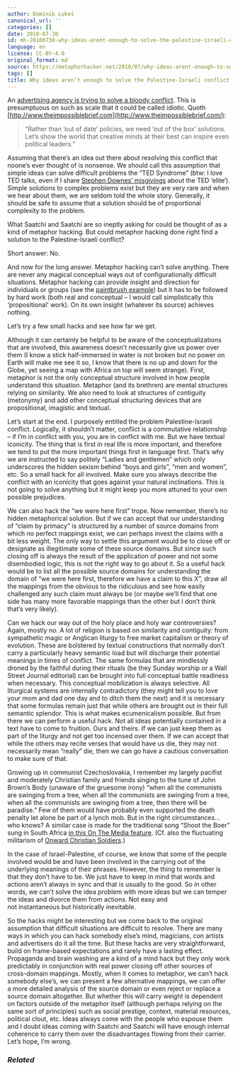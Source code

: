```yaml
---
author: Dominik Lukeš
canonical_url: ''
categories: []
date: 2010-07-30
id: mh-20100730-why-ideas-arent-enough-to-solve-the-palestine-israeli-conflict
language: en
license: CC-BY-4.0
original_format: md
source: https://metaphorhacker.net/2010/07/why-ideas-arent-enough-to-solve-the-palestine-israeli-conflict
tags: []
title: Why ideas aren’t enough to solve the Palestine-Israeli conflict
---
```


An [advertising agency is trying to solve a bloody conflict](http://www.wired.co.uk/news/archive/2010-07/23/crowdsource-israeli-palestinian-conflict). This is presumptuous on such as scale that it could be called idiotic. Quoth [http://www.theimpossiblebrief.com](http://www.theimpossiblebrief.com/):

> “Rather than ‘out of date’ policies, we need ‘out of the box’ solutions. Let’s show the world that creative minds at their best can inspire even political leaders.”

Assuming that there’s an idea out there about resolving this conflict that noone’s ever thought of is nonsense. We should call this assumption that simple ideas can solve difficult problems the “TED Syndrome” (btw: I love TED talks, even if I share [Stephen Downes’ misgivings](http://halfanhour.blogspot.com/2010/02/ted-is-political.html) about the TED ‘elite’). Simple solutions to complex problems exist but they are very rare and when we hear about them, we are seldom told the whole story. Generally, it should be safe to assume that a solution should be of proportional complexity to the problem.

What Saatchi and Saatchi are so ineptly asking for could be thought of as a kind of metaphor hacking. But could metaphor hacking done right find a solution to the Palestine-Israeli conflict?

Short answer: No.

And now for the long answer. Metaphor hacking can’t solve anything. There are never any magical conceptual ways out of configurationally difficult situations. Metaphor hacking can provide insight and direction for individuals or groups (see the [paintbrush example](http://metaphorhacker.net/2010/07/hacking-a-metaphor-in-five-steps/)) but it has to be followed by hard work (both real and conceptual – I would call simplistically this ‘propositional’ work). On its own insight (whatever its source) achieves nothing.

Let’s try a few small hacks and see how far we get.

Although it can certainly be helpful to be aware of the conceptualizations that are involved, this awareness doesn’t necessarily give us power over them (I know a stick half-immersed in water is not broken but no power on Earth will make me see it so, I know that there is no up and down for the Globe, yet seeing a map with Africa on top will seem strange). First, metaphor is not the only conceptual structure involved in how people understand this situation. Metaphor (and its brethren) are mental structures relying on similarity. We also need to look at structures of contiguity (metonymy) and add other conceptual structuring devices that are propositional, imagistic and textual.

Let’s start at the end. I purposely entitled the problem Palestine-Israeli conflict. Logically, it shouldn’t matter, conflict is a commutative relationship – if I’m in conflict with you, you are in conflict with me. But we have textual iconicity. The thing that is first in real life is more important, and therefore we tend to put the more important things first in language first. That’s why we are instructed to say politely “Ladies and gentlemen” which only underscores the hidden sexism behind “boys and girls”, “men and women”, etc. So a small hack for all involved. Make sure you always describe the conflict with an iconicity that goes against your natural inclinations. This is not going to solve anything but it might keep you more attuned to your own possible prejudices.

We can also hack the “we were here first” trope. Now remember, there’s no hidden metaphorical solution. But if we can accept that our understanding of “claim by primacy” is structured by a number of source domains from which no perfect mappings exist, we can perhaps invest the claims with a bit less weight. The only way to settle this argument would be to close off or designate as illegitimate some of these source domains. But since such closing off is always the result of the application of power and not some disembodied logic, this is not the right way to go about it. So a useful hack would be to list all the possible source domains for understanding the domain of “we were here first, therefore we have a claim to this X”, draw all the mappings from the obvious to the ridiculous and see how easily challenged any such claim must always be (or maybe we’ll find that one side has many more favorable mappings than the other but I don’t think that’s very likely).

Can we hack our way out of the holy place and holy war controversies? Again, mostly no. A lot of religion is based on similarity and contiguity: from sympathetic magic or Anglican liturgy to free market capitalism or theory of evolution. These are bolstered by textual constructions that normally don’t carry a particularly heavy semantic load but will discharge their potential meanings in times of conflict. The same formulas that are mindlessly droned by the faithful during their rituals (be they Sunday worship or a Wall Street Journal editorial) can be brought into full conceptual battle readiness when necessary. This conceptual mobilization is always selective. All liturgical systems are internally contradictory (they might tell you to love your mom and dad one day and to ditch them the next) and it is necessary that some formulas remain just that while others are brought out in their full semantic splendor. This is what makes ecumenicalism possible. But from there we can perform a useful hack. Not all ideas potentially contained in a text have to come to fruition. Ours and theirs. If we can just keep them as part of the liturgy and not get too incensed over them. If we can accept that while the others may recite verses that would have us die, they may not necessarily mean “really” die, then we can go have a cautious conversation to make sure of that.

Growing up in communist Czechoslovakia, I remember my largely pacifist and moderately Christian family and friends singing to the tune of John Brown’s Body (unaware of the gruesome irony) “when all the communists are swinging from a tree, when all the communists are swinging from a tree, when all the communists are swinging from a tree, then there will be paradise.” Few of them would have probably even supported the death penalty let alone be part of a lynch mob. But in the right circumstances…who knows? A similar case is made for the traditional song “Shoot the Boer” sung in South Africa [in this On The Media feature](http://www.onthemedia.org/transcripts/2010/05/07/04). (Cf. also the fluctuating militarism of [Onward Christian Soldiers](http://en.wikipedia.org/wiki/Onward_Christian_Soldiers).)

In the case of Israel-Palestine, of course, we know that some of the people involved would be and have been involved in the carrying out of the underlying meanings of their phrases. However, the thing to remember is that they don’t have to be. We just have to keep in mind that words and actions aren’t always in sync and that is usually to the good. So in other words, we can’t solve the idea problem with more ideas but we can temper the ideas and divorce them from actions. Not easy and not instantaneous but historically inevitable.

So the hacks might be interesting but we come back to the original assumption that difficult situations are difficult to resolve. There are many ways in which you can hack somebody else’s mind, magicians, con artists and advertisers do it all the time. But these hacks are very straightforward, build on frame-based expectations and rarely have a lasting effect. Propaganda and brain washing are a kind of a mind hack but they only work predictably in conjunction with real power closing off other sources of cross-domain mappings. Mostly, when it comes to metaphor, we can’t hack somebody else’s, we can present a few alternative mappings, we can offer a more detailed analysis of the source domain or even reject or replace a source domain altogether. But whether this will carry weight is dependent on factors outside of the metaphor itself (although perhaps relying on the same sort of principles) such as social prestige, context, material resources, political clout, etc. Ideas always come with the people who espouse them and I doubt ideas coming with Saatchi and Saatchi will have enough internal coherence to carry them over the disadvantages flowing from their carrier. Let’s hope, I’m wrong.

### *Related*